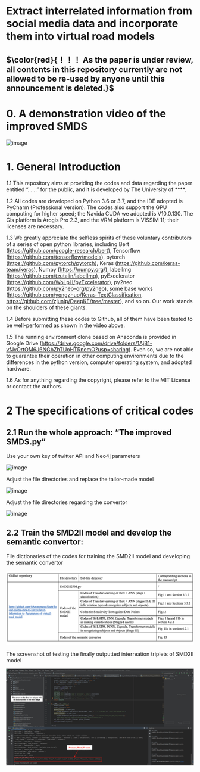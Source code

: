 # Extract interrelated information from social media data and incorporate them into virtual road models

## $\color{red}{！！！ As the paper is under review, all contents in this repository currently are not allowed to be re-used by anyone until this announcement is deleted.}$  

# 0. A demonstration video of the improved SMDS 

![image](https://github.com/0AnonymousSite0/Social-media-data-to-Interrelated-informtion-to-Parameters-of-virtual-road-model/blob/main/Screenshots/A%20demonstrtaion%20video.gif)


# 1. General Introduction

1.1 This repository aims at providing the codes and data regarding the paper entitled “……” for the public, and it is developed by The University of ****.

1.2 All codes are developed on Python 3.6 or 3.7, and the IDE adopted is PyCharm (Professional version). The codes also support the GPU computing for higher speed; the Navida CUDA we adopted is V10.0.130. The Gis platform is Arcgis Pro 2.3, and the VRM platform is VISSIM 11; their licenses are necessary. 

1.3 We greatly appreciate the selfless spirits of these voluntary contributors of a series of open python libraries, including 
Bert (https://github.com/google-research/bert), Tensorflow (https://github.com/tensorflow/models), pytorch (https://github.com/pytorch/pytorch), Keras (https://github.com/keras-team/keras), Numpy (https://numpy.org/), labelImg (https://github.com/tzutalin/labelImg), pyExcelerator (https://github.com/WoLpH/pyExcelerator), py2neo (https://github.com/py2neo-org/py2neo), some base works (https://github.com/yongzhuo/Keras-TextClassification, https://github.com/zjunlp/DeepKE/tree/master), and so on. Our work stands on the shoulders of these giants.

1.4 Before submitting these codes to Github, all of them have been tested to be well-performed as shown in the video above.

1.5 The running environment clone based on Anaconda is provided in Google Drive (https://drive.google.com/drive/folders/1AjB1-vfJvOrtOM6J6NGbZhTUoHTRnemO?usp=sharing). Even so, we are not able to guarantee their operation in other computing environments due to the differences in the python version, computer operating system, and adopted hardware.

1.6 As for anything regarding the copyright, please refer to the MIT License or contact the authors.

# 2 The specifications of critical codes

## 2.1 Run the whole approach: “The improved SMDS.py” 

Use your own key of twitter API and Neo4j parameters

![image](https://github.com/0AnonymousSite0/Social-media-for-road-transport-model/blob/main/Screenshots/Screenshot1.jpg)

Adjust the file directories and replace the tailor-made model

![image](https://github.com/0AnonymousSite0/Social-media-for-road-transport-model/blob/main/Screenshots/Screenshot2.jpg)

Adjust the file directories regarding the convertor

![image](https://github.com/0AnonymousSite0/Social-media-for-road-transport-model/blob/main//Screenshots/Screenshot3.jpg)

## 2.2 Train the SMD2II model and develop the semantic convertor:

File dictionaries of the codes for training the SMD2II model and developing the semantic convertor

![image](https://github.com/0AnonymousSite0/Social-media-data-to-Interrelated-informtion-to-Parameters-of-virtual-road-model/blob/main/Screenshots/File%20dictionaries%20of%20codes.png)

The screenshot of testing the finally outputted interreation triplets of SMD2II model  

![image](https://github.com/0AnonymousSite0/Social-media-data-to-Interrelated-informtion-to-Parameters-of-virtual-road-model/blob/main/Fig.%20S1%20Final_Precision_Recall_F1_of_SMD2II_model.png)





